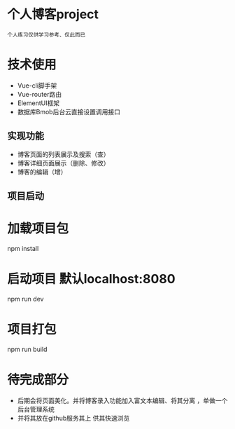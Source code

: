 # 个人博客project
    个人练习仅供学习参考、仅此而已
# 技术使用
* Vue-cli脚手架
* Vue-router路由
* ElementUI框架
* 数据库Bmob后台云直接设置调用接口
## 实现功能
* 博客页面的列表展示及搜索（查）
* 博客详细页面展示（删除、修改）
* 博客的编辑（增）
## 项目启动
# 加载项目包
npm install
# 启动项目 默认localhost:8080
npm run dev
# 项目打包
npm run build

# 待完成部分
* 后期会将页面美化。并将博客录入功能加入富文本编辑、将其分离 ，单做一个后台管理系统
* 并将其放在github服务其上  供其快速浏览